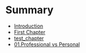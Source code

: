 # Summary

* [Introduction](README.md)
* [First Chapter](chapter1.md)
* [test_chapter](body/01/testchaptermd.md)
* [01.Professional vs Personal](body/chapter_01/01_professional_vs_personal.md)

